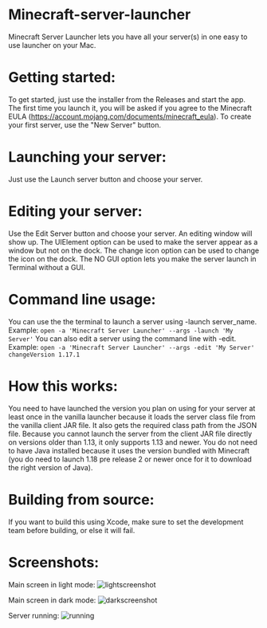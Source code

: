 # Minecraft-server-launcher
Minecraft Server Launcher lets you have all your server(s) in one easy to use launcher on your Mac.
# Getting started:
To get started, just use the installer from the Releases and start the app. The first time you launch it, you will be asked if you agree to the Minecraft EULA (https://account.mojang.com/documents/minecraft_eula). To create your first server, use the "New Server" button.
# Launching your server:
Just use the Launch server button and choose your server.
# Editing your server:
Use the Edit Server button and choose your server. An editing window will show up. The UIElement option can be used to make the server appear as a window but not on the dock. The change icon option can be used to change the icon on the dock. The NO GUI option lets you make the server launch in Terminal without a GUI.
# Command line usage:
You can use the the terminal to launch a server using -launch server_name. Example: ```open -a 'Minecraft Server Launcher' --args -launch 'My Server'```
You can also edit a server using the command line with -edit. Example: ```open -a 'Minecraft Server Launcher' --args -edit 'My Server' changeVersion 1.17.1```
# How this works:
You need to have launched the version you plan on using for your server at least once in the vanilla launcher because it loads the server class file from the vanilla client JAR file. It also gets the required class path from the JSON file. Because you cannot launch the server from the client JAR file directly on versions older than 1.13, it only supports 1.13 and newer. You do not need to have Java installed because it uses the version bundled with Minecraft (you do need to launch 1.18 pre release 2 or newer once for it to download the right version of Java).
# Building from source:
If you want to build this using Xcode, make sure to set the development team before building, or else it will fail.
# Screenshots:
Main screen in light mode:
![lightscreenshot](https://user-images.githubusercontent.com/85067619/131271584-83945402-305f-4bbb-a07a-5c83141dc746.jpg)

Main screen in dark mode:
![darkscreenshot](https://user-images.githubusercontent.com/85067619/131271596-8f67568e-9834-4d02-9463-2b5480dda5c2.jpg)

Server running:
![running](https://user-images.githubusercontent.com/85067619/131271655-ca55bc95-cbaa-4fa0-b2d1-a41301625ff0.jpg)
